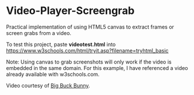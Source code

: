 # Video-Player-Screengrab
Practical implementation of using HTML5 canvas to extract frames or screen grabs from a video. 

To test this project, paste <b>videotest.html</b> into https://www.w3schools.com/html/tryit.asp?filename=tryhtml_basic

Note: Using canvas to grab screenshots will only work if the video is embedded in the same domain. For this example, I have referenced a video already available with w3schools.com.

<p>
Video courtesy of 
<a href="https://www.bigbuckbunny.org/" target="_blank">Big Buck Bunny</a>.
</p>
